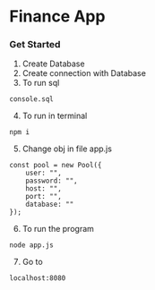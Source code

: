 # Finance App

### Get Started

1. Create Database
2. Create connection with Database
3. To run sql
```
console.sql
```
4. To run in terminal
```
npm i
```
5. Change obj in file app.js
```
const pool = new Pool({
    user: "",
    password: "",
    host: "",
    port: "",
    database: ""
});
```
6. To run the program
```
node app.js
```
7. Go to
```
localhost:8080
```